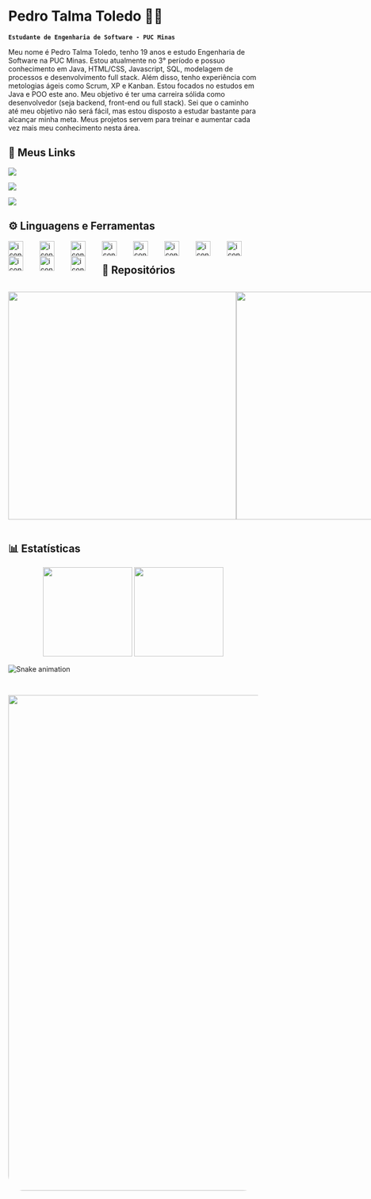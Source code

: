 # Pedro Talma Toledo 👨‍💻

**` Estudante de Engenharia de Software - PUC Minas `**

Meu nome é Pedro Talma Toledo, tenho 19 anos e estudo Engenharia de Software na PUC Minas. Estou atualmente no 3° período e possuo conhecimento em Java, HTML/CSS, Javascript, SQL, modelagem de processos e desenvolvimento full stack. Além disso, tenho experiência com metologias ágeis como Scrum, XP e Kanban. Estou focados no estudos em Java e POO este ano. Meu objetivo é ter uma carreira sólida como desenvolvedor (seja backend, front-end ou full stack). Sei que o caminho até meu objetivo não será fácil, mas estou disposto a estudar bastante para alcançar minha meta. Meus projetos servem para treinar e aumentar cada vez mais meu conhecimento nesta área.



## 🔗 Meus Links
<div style="display:flex>

<a href="https://www.instagram.com/sopepeu" target="_blank"><img src="https://img.shields.io/badge/-Instagram-%23E4405F?style=for-the-badge&logo=instagram&logoColor=white" target="_blank"></a>


<a href = "mailto:pedrotoledo1717@gmail.com"><img src="https://img.shields.io/badge/-Gmail-%23333?style=for-the-badge&logo=gmail&logoColor=white" target="_blank"></a>


<a href="https://www.linkedin.com/in/pedro-talma-toledo/" target="_blank"><img src="https://img.shields.io/badge/-LinkedIn-%230077B5?style=for-the-badge&logo=linkedin&logoColor=white" target="_blank"></a> 

</div>


## ⚙ Linguagens e Ferramentas
<img align="left" alt="icon" width="30px" style="padding-right:30px;"  src="https://cdn.jsdelivr.net/gh/devicons/devicon/icons/java/java-original.svg" />
<img align="left" alt="icon" width="30px" style="padding-right:30px;"  src="https://cdn.jsdelivr.net/gh/devicons/devicon/icons/javascript/javascript-original.svg" />
<img align="left" alt="icon" width="30px" style="padding-right:30px;"  src="https://cdn.jsdelivr.net/gh/devicons/devicon/icons/python/python-original.svg" />
<img align="left" alt="icon" width="30px" style="padding-right:30px;"  src="https://cdn.jsdelivr.net/gh/devicons/devicon/icons/html5/html5-original.svg" />
<img align="left" alt="icon" width="30px" style="padding-right:30px;"  src="https://cdn.jsdelivr.net/gh/devicons/devicon/icons/css3/css3-original.svg" />
<img align="left" alt="icon" width="30px" style="padding-right:30px;"  src="https://cdn.jsdelivr.net/gh/devicons/devicon/icons/git/git-original.svg" />
<img align="left" alt="icon" width="30px" style="padding-right:30px;"  src="https://cdn.jsdelivr.net/gh/devicons/devicon/icons/github/github-original.svg" />
<img align="left" alt="icon" width="30px" style="padding-right:30px;"  src="https://cdn.jsdelivr.net/gh/devicons/devicon/icons/mysql/mysql-original-wordmark.svg" />
<img align="left" alt="icon" width="30px" style="padding-right:30px;"  src="https://cdn.jsdelivr.net/gh/devicons/devicon/icons/nodejs/nodejs-original.svg" />
<img align="left" alt="icon" width="30px" style="padding-right:30px;"  src="https://cdn.jsdelivr.net/gh/devicons/devicon/icons/handlebars/handlebars-original.svg" />
<img align="left" alt="icon" width="30px" style="padding-right:30px;"  src="https://cdn.jsdelivr.net/gh/devicons/devicon/icons/c/c-original.svg" />
<br />


## 💼 Repositórios
<div style="display:flex">

<a href="https://github.com/PepeuBH/IdeaProjects"><img src="https://github-link-card.s3.ap-northeast-1.amazonaws.com/PepeuBH/IdeaProjects.png" width="460px"></a>

<a href="https://github.com/PepeuBH/Projeto-Site-Pessoal"><img src="https://github-link-card.s3.ap-northeast-1.amazonaws.com/PepeuBH/Projeto-Site-Pessoal.png" width="460px"></a>

</div>

## 📊 Estatísticas

<div align="center">


  <img height="180em" src="https://github-readme-stats.vercel.app/api?username=PepeuBH&show_icons=true&theme=transparent&include_all_commits=true&count_private=true"/>

  <img height="180em" src="https://github-readme-stats.vercel.app/api/top-langs/?username=PepeuBH&layout=compact&langs_count=7&theme=transparent"/>

</div>


![Snake animation](https://github.com/PepeuBH/PepeuBH/blob/output/github-contribution-grid-snake.svg)



<img style="width:1000px; border-radius:30px; padding-top:30px;"  src="https://user-images.githubusercontent.com/83847068/204658229-75c1c62b-c278-4f93-9278-bcca08e59fdc.gif">
